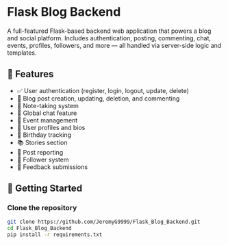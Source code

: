 # Flask Blog Backend

A full-featured Flask-based backend web application that powers a blog and social platform. Includes authentication, posting, commenting, chat, events, profiles, followers, and more — all handled via server-side logic and templates.

## 🔧 Features

- ✅ User authentication (register, login, logout, update, delete)
- 📝 Blog post creation, updating, deletion, and commenting
- 🧠 Note-taking system
- 💬 Global chat feature
- 🎉 Event management
- 👤 User profiles and bios
- 🎂 Birthday tracking
- 📚 Stories section
- 🚩 Post reporting
- 👥 Follower system
- 📣 Feedback submissions

## 🚀 Getting Started

### Clone the repository

```bash
git clone https://github.com/JeremyG9999/Flask_Blog_Backend.git
cd Flask_Blog_Backend
pip install -r requirements.txt
